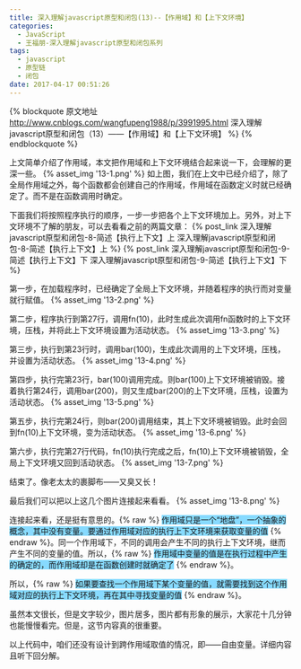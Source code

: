 ```yaml
---
title: 深入理解javascript原型和闭包(13)--【作用域】和【上下文环境】
categories:
  - JavaScript
  - 王福朋-深入理解javascript原型和闭包系列
tags:
  - javascript
  - 原型链
  - 闭包
date: 2017-04-17 00:51:26
---
```

{% blockquote 原文地址 http://www.cnblogs.com/wangfupeng1988/p/3991995.html 深入理解javascript原型和闭包（13）——【作用域】和【上下文环境】 %}
{% endblockquote %}

上文简单介绍了作用域，本文把作用域和上下文环境结合起来说一下，会理解的更深一些。
{% asset_img '13-1.png' %}
如上图，我们在上文中已经介绍了，除了全局作用域之外，每个函数都会创建自己的作用域，作用域在函数定义时就已经确定了。而不是在函数调用时确定。

下面我们将按照程序执行的顺序，一步一步把各个上下文环境加上。另外，对上下文环境不了解的朋友，可以去看看之前的两篇文章：
{% post_link 深入理解javascript原型和闭包-8-简述【执行上下文】上 深入理解javascript原型和闭包-8-简述【执行上下文】上 %}
{% post_link 深入理解javascript原型和闭包-9-简述【执行上下文】下 深入理解javascript原型和闭包-9-简述【执行上下文】下 %}
<!-- more -->


第一步，在加载程序时，已经确定了全局上下文环境，并随着程序的执行而对变量就行赋值。
{% asset_img '13-2.png' %}

第二步，程序执行到第27行，调用fn(10)，此时生成此次调用fn函数时的上下文环境，压栈，并将此上下文环境设置为活动状态。
{% asset_img '13-3.png' %}

第三步，执行到第23行时，调用bar(100)，生成此次调用的上下文环境，压栈，并设置为活动状态。
{% asset_img '13-4.png' %}

第四步，执行完第23行，bar(100)调用完成。则bar(100)上下文环境被销毁。接着执行第24行，调用bar(200)，则又生成bar(200)的上下文环境，压栈，设置为活动状态。
{% asset_img '13-5.png' %}

第五步，执行完第24行，则bar(200)调用结束，其上下文环境被销毁。此时会回到fn(10)上下文环境，变为活动状态。
{% asset_img '13-6.png' %}

第六步，执行完第27行代码，fn(10)执行完成之后，fn(10)上下文环境被销毁，全局上下文环境又回到活动状态。
{% asset_img '13-7.png' %}


结束了。像老太太的裹脚布——又臭又长！



最后我们可以把以上这几个图片连接起来看看。
{% asset_img '13-8.png' %}

连接起来看，还是挺有意思的。{% raw %}
                             <span style="background-color: #87daff;">作用域只是一个“地盘”，一个抽象的概念，其中没有变量。要通过作用域对应的执行上下文环境来获取变量的值</span>
                           {% endraw %}。同一个作用域下，不同的调用会产生不同的执行上下文环境，继而产生不同的变量的值。所以，{% raw %}
                                                                                                               <span style="background-color: #87daff;">作用域中变量的值是在执行过程中产生的确定的，而作用域却是在函数创建时就确定了</span>
                                                                                                             {% endraw %}。

所以，{% raw %}
          <span style="background-color: #87daff;">如果要查找一个作用域下某个变量的值，就需要找到这个作用域对应的执行上下文环境，再在其中寻找变量的值</span>
        {% endraw %}。



虽然本文很长，但是文字较少，图片居多，图片都有形象的展示，大家花十几分钟也能慢慢看完。但是，这节内容真的很重要。

以上代码中，咱们还没有设计到跨作用域取值的情况，即——自由变量。详细内容且听下回分解。